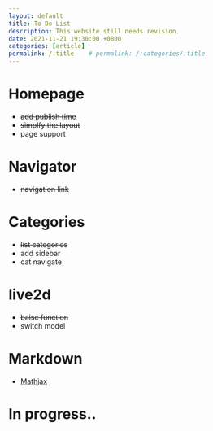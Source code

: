 ```yaml
---
layout: default
title: To Do List
description: This website still needs revision.
date: 2021-11-21 19:30:00 +0800
categories: [article]
permalink: /:title    # permalink: /:categories/:title
---
```


# Homepage
* <s>add publish time</s>
* <s>simplfy the layout</s>
* page support

# Navigator
* <s>navigation link</s>

# Categories
* <s>list categories</s>
* add sidebar
* cat navigate

# live2d
* <s>baisc function</s>
* switch model

# Markdown
* [Mathjax](https://www.mathjax.org/#gettingstarted)

# In progress..